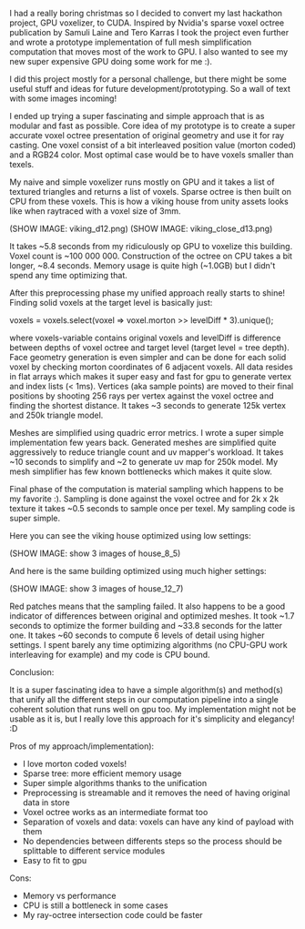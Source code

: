 I had a really boring christmas so I decided to convert my last hackathon project, GPU voxelizer, to CUDA. Inspired by Nvidia's sparse voxel octree publication by Samuli Laine and Tero Karras I took the project even further and wrote a prototype implementation of full mesh simplification computation that moves most of the work to GPU. I also wanted to see my new super expensive GPU doing some work for me :).

I did this project mostly for a personal challenge, but there might be some useful stuff and ideas for future development/prototyping. So a wall of text with some images incoming!

I ended up trying a super fascinating and simple approach that is as modular and fast as possible. Core idea of my prototype is to create a super accurate voxel octree presentation of original geometry and use it for ray casting. One voxel consist of a bit interleaved position value (morton coded) and a RGB24 color. Most optimal case would be to have voxels smaller than texels.

My naive and simple voxelizer runs mostly on GPU and it takes a list of textured triangles and returns a list of voxels. Sparse octree is then built on CPU from these voxels. This is how a viking house from unity assets looks like when raytraced with a voxel size of 3mm.

(SHOW IMAGE: viking_d12.png)
(SHOW IMAGE: viking_close_d13.png)

It takes ~5.8 seconds from my ridiculously op GPU to voxelize this building. Voxel count is ~100 000 000. Construction of the octree on CPU takes a bit longer, ~8.4 seconds. Memory usage is quite high (~1.0GB) but I didn't spend any time optimizing that.

After this preprocessing phase my unified approach really starts to shine! Finding solid voxels at the target level is basically just:

voxels = voxels.select(voxel => voxel.morton >> levelDiff * 3).unique();

where voxels-variable contains original voxels and levelDiff is difference between depths of voxel octree and target level (target level = tree depth). Face geometry generation is even simpler and can be done for each solid voxel by checking morton coordinates of 6 adjacent voxels. All data resides in flat arrays which makes it super easy and fast for gpu to generate vertex and index lists (< 1ms). Vertices (aka sample points) are moved to their final positions by shooting 256 rays per vertex against the voxel octree and finding the shortest distance. It takes ~3 seconds to generate 125k vertex and 250k triangle model.

Meshes are simplified using quadric error metrics. I wrote a super simple implementation few years back. Generated meshes are simplified quite aggressively to reduce triangle count and uv mapper's workload. It takes ~10 seconds to simplify and ~2 to generate uv map for 250k model. My mesh simplifier has few known bottlenecks which makes it quite slow.

Final phase of the computation is material sampling which happens to be my favorite :). Sampling is done against the voxel octree and for 2k x 2k texture it takes ~0.5 seconds to sample once per texel. My sampling code is super simple.

Here you can see the viking house optimized using low settings:

(SHOW IMAGE: show 3 images of house_8_5)

And here is the same building optimized using much higher settings:

(SHOW IMAGE: show 3 images of house_12_7)

Red patches means that the sampling failed. It also happens to be a good indicator of differences between original and optimized meshes. It took ~1.7 seconds to optimize the former building and ~33.8 seconds for the latter one. It takes ~60 seconds to compute 6 levels of detail using higher settings. I spent barely any time optimizing algorithms (no CPU-GPU work interleaving for example) and my code is CPU bound.

Conclusion:

It is a super fascinating idea to have a simple algorithm(s) and method(s) that unify all the different steps in our computation pipeline into a single coherent solution that runs well on gpu too. My implementation might not be usable as it is, but I really love this approach for it's simplicity and elegancy! :D

Pros of my approach/implementation):
 - I love morton coded voxels!
 - Sparse tree: more efficient memory usage
 - Super simple algorithms thanks to the unification
 - Preprocessing is streamable and it removes the need of having original data in store
 - Voxel octree works as an intermediate format too
 - Separation of voxels and data: voxels can have any kind of payload with them
 - No dependencies between differents steps so the process should be splittable to different service modules
 - Easy to fit to gpu

Cons:
 - Memory vs performance
 - CPU is still a bottleneck in some cases
 - My ray-octree intersection code could be faster